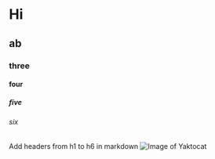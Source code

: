 # Hi
## ab
### three
#### four
##### five
###### six
Add headers from h1 to h6 in markdown
![Image of Yaktocat](https://octodex.github.com/images/yaktocat.png)
